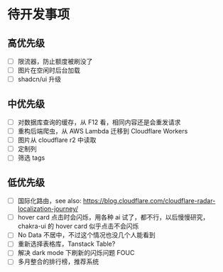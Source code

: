 # 待开发事项
## 高优先级
- [ ] 限流器，防止额度被刷没了
- [ ] 图片在空闲时后台加载
- [ ] shadcn/ui 升级

## 中优先级
- [ ] 对数据库查询的缓存，从 F12 看，相同内容还是会重发请求
- [ ] 重构后端爬虫，从 AWS Lambda 迁移到 Cloudflare Workers
- [ ] 图片从 cloudflare r2 中读取
- [ ] 定制列
- [ ] 筛选 tags

## 低优先级
- [ ] 国际化路由，see also: https://blog.cloudflare.com/cloudflare-radar-localization-journey/
- [ ] hover card 点击时会闪烁，用各种 ai 试了，都不行，以后慢慢研究，chakra-ui 的 hover card 似乎点击不会闪烁
- [ ] No Data 不居中，不过这个情况也没几个人能看到
- [ ] 重新选择表格库，Tanstack Table?
- [ ] 解决 dark mode 下刷新的闪烁问题 FOUC
- [ ] 多月整合的排行榜，推荐系统